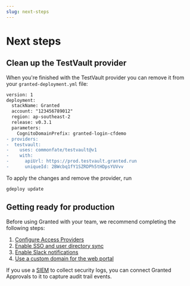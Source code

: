 ```yaml
---
slug: next-steps
---
```


# Next steps

## Clean up the TestVault provider

When you're finished with the TestVault provider you can remove it from your `granted-deployment.yml` file:

```diff
version: 1
deployment:
  stackName: Granted
  account: "123456789012"
  region: ap-southeast-2
  release: v0.3.1
  parameters:
    CognitoDomainPrefix: granted-login-cfdemo
- providers:
-  testvault:
-    uses: commonfate/testvault@v1
-    with:
-      apiUrl: https://prod.testvault.granted.run
-      uniqueId: 2BWcbq1fY1SZRDPh5tHDpsYUVvv

```

To apply the changes and remove the provider, run

```
gdeploy update
```

## Getting ready for production

Before using Granted with your team, we recommend completing the following steps:

1. [Configure Access Providers](/granted-approvals/providers/introduction)
2. [Enable SSO and user directory sync](/granted-approvals/sso/introduction)
3. [Enable Slack notifications](/granted-approvals/configuration/slack)
4. [Use a custom domain for the web portal](/granted-approvals/configuration/custom-domain)

If you use a [SIEM](https://en.wikipedia.org/wiki/Security_information_and_event_management) to collect security logs, you can connect Granted Approvals to it to capture audit trail events.
